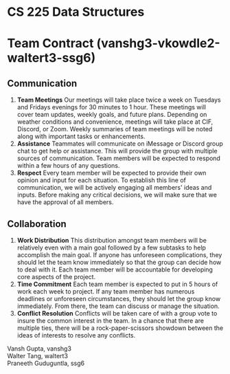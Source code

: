 # CS 225 Data Structures

# Team Contract (vanshg3-vkowdle2-waltert3-ssg6)

## Communication
1. **Team Meetings** Our meetings will take place twice a week on Tuesdays and Fridays evenings for 30 minutes to 1 hour. These meetings will cover team updates, weekly goals, and future plans. Depending on weather conditions and convenience, meetings will take place at CIF, Discord, or Zoom. Weekly summaries of team meetings will be noted along with important tasks or enhancements. 
2. **Assistance** Teammates will communicate on iMessage or Discord group chat to get help or assistance. This will provide the group with multiple sources of communication. Team members will be expected to respond within a few hours of any questions.
3. **Respect** Every team member will be expected to provide their own opinion and input for each situation. To establish this line of communication, we will be actively engaging all members' ideas and inputs. Before making any critical decisions, we will make sure that we have the approval of all members.

## Collaboration
1. **Work Distribution** This distribution amongst team members will be relatively even with a main goal followed by a few subtasks to help accomplish the main goal. If anyone has unforeseen complications, they should let the team know immediately so that the group can decide how to deal with it. Each team member will be accountable for developing core aspects of the project.
2. **Time Commitment** Each team member is expected to put in 5 hours of work each week to project. If any team member has numerous deadlines or unforeseen circumstances, they should let the group know immediately. From there, the team can discuss or manage the situation.
3. **Conflict Resolution** Conflicts will be taken care of with a group vote to insure the common interest in the team. In a chance that there are multiple ties, there will be a rock-paper-scissors showdown between the ideas of interests to resolve any conflicts.

Vansh Gupta, vanshg3\
Walter Tang, waltert3\
Praneeth Guduguntla, ssg6
